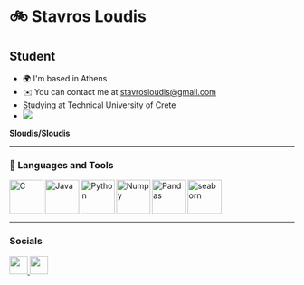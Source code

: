 # 🚲 Stavros Loudis

Student
-------

* 🌍  I'm based in Athens
* ✉️  You can contact me at [stavrosloudis@gmail.com](mailto:stavrosloudis@gmail.com)
* Studying at Technical University of Crete
* <img src="![image](https://github.com/Sloudis/Sloudis/assets/119045082/bb3a2d1b-4574-4a07-94ba-f95d1548cdbd)">



**Sloudis/Sloudis** 


---
### 🧰 Languages and Tools
<img align="left" alt="C" width="60px" style="padding-right:40 px;" src="https://cdn.jsdelivr.net/gh/devicons/devicon/icons/c/c-original.svg" />
<img align="left" alt="Java" width="60px" style="padding-right:10 px;" src="https://cdn.jsdelivr.net/gh/devicons/devicon/icons/java/java-original.svg" />       
<img align="left" alt="Python" width="60px" style="padding-right:10 px;" src="https://cdn.jsdelivr.net/gh/devicons/devicon/icons/python/python-original.svg" />
<img align="left" alt="Numpy" width="60px" style="padding-right:10 px;" src="https://cdn.jsdelivr.net/gh/devicons/devicon/icons/numpy/numpy-original.svg" />

<img align="left" alt="Pandas" width="60px" style="padding-right:10 px;" src="https://cdn.jsdelivr.net/gh/devicons/devicon/icons/pandas/pandas-original.svg" /> 
 <a href="https://seaborn.pydata.org/" target="_blank" rel="noreferrer"> <img src="https://seaborn.pydata.org/_images/logo-mark-lightbg.svg" alt="seaborn" width="60" height="60"/> </a>             
          
---

### Socials

<p align="left"> <a href="https://www.github.com/Sloudis" target="_blank" rel="noreferrer"> <picture> <source media="(prefers-color-scheme: dark)" srcset="https://raw.githubusercontent.com/danielcranney/readme-generator/main/public/icons/socials/github-dark.svg" /> <source media="(prefers-color-scheme: light)" srcset="https://raw.githubusercontent.com/danielcranney/readme-generator/main/public/icons/socials/github.svg" /> <img src="https://raw.githubusercontent.com/danielcranney/readme-generator/main/public/icons/socials/github.svg" width="32" height="32" /> </picture> </a> <a href="https://www.linkedin.com/in/stavros-loudis-a30bb522b" target="_blank" rel="noreferrer"> <picture> <source media="(prefers-color-scheme: dark)" srcset="https://raw.githubusercontent.com/danielcranney/readme-generator/main/public/icons/socials/linkedin-dark.svg" /> <source media="(prefers-color-scheme: light)" srcset="https://raw.githubusercontent.com/danielcranney/readme-generator/main/public/icons/socials/linkedin.svg" /> <img src="https://raw.githubusercontent.com/danielcranney/readme-generator/main/public/icons/socials/linkedin.svg" width="32" height="32" /> </picture> </a></p>
